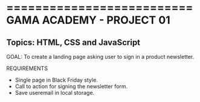 ==========================
GAMA ACADEMY - PROJECT 01
==========================

Topics: HTML, CSS and JavaScript
---------------------------------

GOAL:
To create a landing page asking user to sign in a product newsletter.


REQUIREMENTS
- Single page in Black Friday style.
- Call to action for signing the newsletter form.
- Save useremail in local storage.